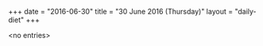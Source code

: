 +++
date = "2016-06-30"
title = "30 June 2016 (Thursday)"
layout = "daily-diet"
+++

<p>&lt;no entries&gt;</p>